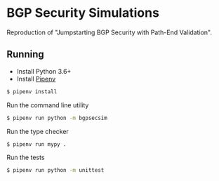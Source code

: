 # BGP Security Simulations

Reproduction of "Jumpstarting BGP Security with Path-End Validation".

## Running

- Install Python 3.6+
- Install [Pipenv](https://pipenv.pypa.io/en/latest/)

```bash
$ pipenv install
```

Run the command line utility

```bash
$ pipenv run python -m bgpsecsim
```

Run the type checker

```bash
$ pipenv run mypy .
```

Run the tests

```bash
$ pipenv run python -m unittest
```
